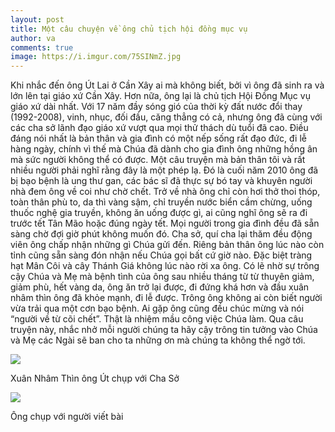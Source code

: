 ```yaml
---
layout: post
title: Một câu chuyện về ông chủ tịch hội đồng mục vụ
author: va
comments: true
image: https://i.imgur.com/75SINmZ.jpg
---
```


Khi nhắc đến ông Út Lai ở Cần Xây ai mà không biết, bởi vì ông đã sinh ra và lớn lên tại giáo xứ Cần Xây. Hơn nữa, ông lại là chủ tịch Hội Đồng Mục vụ giáo xứ dài nhất. Với 17 năm đầy sóng gió của thời kỳ đất nước đổi thay (1992-2008), vinh, nhục, đối đầu, căng thẳng có cả, nhưng ông đã cùng với các cha sở lãnh đạo giáo xứ vượt qua mọi thử thách dù tuổi đã cao. Điều đáng nói nhất là bản thân và gia đình có một nếp sống rất đạo đức, đi lễ hàng ngày, chính vì thế mà Chúa đã dành cho gia đình ông những hồng ân mà sức người không thể có được. Một câu truyện mà bản thân tôi và rất nhiều người phải nghĩ rằng đây là một phép lạ. Đó là cuối năm 2010 ông đã bị bạo bệnh là ung thư gan, các bác sĩ đã thực sự bó tay và khuyên người nhà đem ông về coi như chờ chết. Trở về nhà ông chỉ còn hơi thở thoi thóp, toàn thân phù to, da thì vàng sậm, chỉ truyền nước biển cầm chừng, uống thuốc nghệ gia truyền, không ăn uống được gì, ai cũng nghĩ ông sẽ ra đi trước tết Tân Mão hoặc đúng ngày tết. Mọi người trong gia đình đều đã sẵn sàng chờ đợi giờ phút không muốn đó. Cha sở, quí cha lại thăm đều động viên ông chấp nhận những gì Chúa gửi đến. Riêng bản thân ông lúc nào còn tỉnh cũng sẵn sàng đón nhận nếu Chúa gọi bất cứ giờ nào. Đặc biệt tràng hạt Mân Côi và cây Thánh Giá không lúc nào rời xa ông. Có lẽ nhờ sự trông cậy Chúa và Mẹ mà bệnh tình của ông sau nhiều tháng từ từ thuyên giảm, giảm phù, hết vàng da, ông ăn trở lại được, đi đứng khá hơn và đầu xuân nhâm thìn ông đã khỏe mạnh, đi lễ được. Trông ông không ai còn biết người vừa trải qua một cơn bạo bệnh. Ai gặp ông cũng đều chúc mừng và nói “người về từ cõi chết”. Thật là nhiệm mầu công việc Chúa làm. Qua câu truyện này, nhắc nhở mỗi người chúng ta hãy cậy trông tin tưởng vào Chúa và Mẹ các Ngài sẽ ban cho ta những ơn mà chúng ta không thể ngờ tới.

<div class="center">
    <img src="https://i.imgur.com/nworaBR.jpg" />
    <p>Xuân Nhâm Thìn ông Út chụp với Cha Sở</p>
</div>

<div class="center">
    <img src="https://i.imgur.com/GmMh4ye.jpg" />
    <p>Ông chụp với người viết bài</p>
</div>
